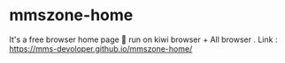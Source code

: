 # mmszone-home
It's a free browser home page 🏡 run on kiwi browser + All browser . Link :    
https://mms-devoloper.github.io/mmszone-home/
